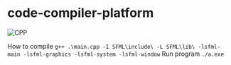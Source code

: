 # code-compiler-platform
![CPP](https://ziadoua.github.io/m3-Markdown-Badges/badges/C++/c++1.svg)

How to compile
`
g++ .\main.cpp -I SFML\include\ -L SFML\lib\ -lsfml-main -lsfml-graphics -lsfml-system -lsfml-window
`
Run program
`
./a.exe
`
